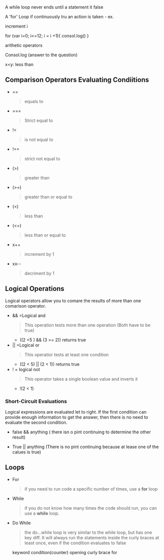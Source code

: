 A while loop
never ends until a statement it false

A 'for' Loop
if continuously tru an action is taken - ex. 

increment i

for (var i=0; i<=12; i = i +1){
    consol.log()
}

arithetic operators


Consol.log (answer to the question)

x<y: less than


## Comparison Operators Evaluating Condiitions
- ==
  > equals to
- ===
  > Strict equal to
- !=
  > is not equal to 
- !==
  > strict not equal to
- (>) 
  > greater than 
- (>=)
  > greater than or equal to
- (<) 
  > less than 
- (<=)
  > less than or equal to
- x++
  > increment by 1
- xx--
  > decriment by 1

## Logical Operations

  Logical operators allow you to comare the results of more than one comarison operator.

- && =Logical and
  > This operation tests more than one operation (Both have to be true)
    - ((2 <5 ) && (3 >= 2)) returns true
- || =Logical or
  > This operatior tests at least one condition
    - ((2 < 5) || (2 < 1)) returns true
- ! = logical not
  > This operator takes a single boolean value and inverts it
    - !(2 < 1)

### Short-Circuit Evaluations  
Logical expressions are evaluated let to right. 
If the first condition can provide enough information to get the answer, then there is no need to evaluate the second condition.  

 - false && anything  ( there isn o pint continuing to determine the other result)  

 - True || anything (There is no pint continuing because at lease one of the calues is true)

 ## Loops

 - For
   > if you need to run code a specific number of times, use a **for** loop

 - While
   > if you do not know how many times the code should run, you can use a **while** loop.

 - Do While
   > the do...while loop is very similar to the while loop, but has one key diff. It will always run the statements inside the curly braces at least once, even if the condition evaluates to false  

   keyword          condition(counter)      opening curly brace
      for
